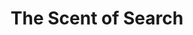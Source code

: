 ---
layout: event
title: The Scent of Search
event: Apache Lucene Eurocon
location: Prague, Czech Republic
eventurl: http://lucene-eurocon.org/
slidesurl: http://www.slideshare.net/tylertate/the-scent-of-search
---